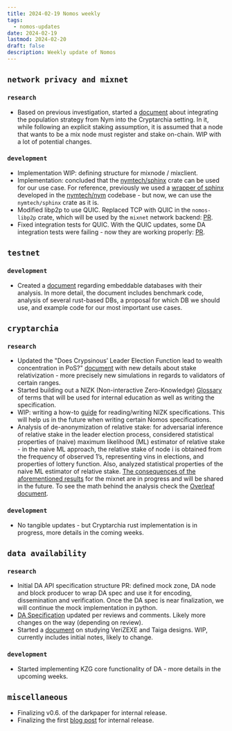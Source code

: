 ```yaml
---
title: 2024-02-19 Nomos weekly
tags:
  - nomos-updates
date: 2024-02-19
lastmod: 2024-02-20
draft: false
description: Weekly update of Nomos
---
```

## `network privacy and mixnet`

### `research`

- Based on previous investigation, started a [document](https://www.notion.so/Populating-Mixnet-in-Cryptarchia-adf0ad10bd6b4c56b9597f7719b12092) about integrating the population strategy from Nym into the Cryptarchia setting. In it, while following an explicit staking assumption, it is assumed that a node that wants to be a mix node must register and stake on-chain. WIP with a lot of potential changes.

### `development`

- Implementation WIP: defining structure for mixnode / mixclient.
- Implementation: concluded that the [nymtech/sphinx](https://github.com/nymtech/sphinx) crate can be used for our use case. For reference, previously we used a [wrapper of sphinx](https://github.com/nymtech/nym/tree/develop/common/nymsphinx) developed in the [nymtech/nym](https://github.com/nymtech/nym) codebase - but now, we can use the `nymtech/sphinx` crate as it is.
- Modified libp2p to use QUIC. Replaced TCP with QUIC in the `nomos-libp2p` crate, which will be used by the `mixnet` network backend: [PR](https://github.com/logos-co/nomos-node/pull/580).
- Fixed integration tests for QUIC. With the QUIC updates, some DA integration tests were failing - now they are working properly: [PR](https://github.com/logos-co/nomos-node/pull/581).

## `testnet`

### `development`

- Created a [document](https://www.notion.so/Key-Value-Database-943f54941d0347aa89a0de87ad9cc43a) regarding embeddable databases with their analysis. In more detail, the document includes benchmark code, analysis of several rust-based DBs, a proposal for which DB we should use, and example code for our most important use cases.

## `cryptarchia`

### `research`

- Updated the "Does Crypsinous’ Leader Election Function lead to wealth concentration in PoS?" [document](https://www.notion.so/Does-Crypsinous-Leader-Election-Function-lead-to-wealth-concentration-in-PoS-b81f07a791b745438443f51f00ac258f#126d293cf5ae4e46bb112a1b03cf5bf9) with new details about stake relativization - more precisely new simulations in regards to validators of certain ranges.
- Started building out a NIZK (Non-interactive Zero-Knowledge) [Glossary](https://www.notion.so/NIZK-Glossary-089171eaa5b74f7ea765d1bcfc687cf1) of terms that will be used for internal education as well as writing the specification.
- WIP: writing a how-to [guide](https://www.notion.so/How-to-Read-Write-an-NIZK-Spec-4efbe30df2ca48d9aacbab5b3e4a63d8) for reading/writing NIZK specifications. This will help us in the future when writing certain Nomos specifications.
- Analysis of de-anonymization of relative stake: for adversarial inference of relative stake in the leader election process, considered statistical properties of (naive) maximum likelihood (ML) estimator of relative stake - in the naive ML approach, the relative stake of node i is obtained from the frequency of observed 1’s, representing vins in elections, and properties of lottery function. Also, analyzed statistical properties of the naive ML estimator of relative stake. [The consequences of the aforementioned results](https://www.notion.so/De-anonymisation-of-relative-stake-5b48f86bba3845c98f9b16f952307998) for the mixnet are in progress and will be shared in the future. To see the math behind the analysis check the [Overleaf document](https://www.overleaf.com/project/656dfacf4929b4a3d6d2ffe5).

### `development`

- No tangible updates - but Cryptarchia rust implementation is in progress, more details in the coming weeks.

## `data availability`

### `research`

- Initial DA API specification structure PR: defined mock zone, DA node and block producer to wrap DA spec and use it for encoding, dissemination and verification. Once the DA spec is near finalization, we will continue the mock implementation in python.
- [DA Specification](https://www.notion.so/Data-Availability-Specification-4dd57aa0a212490c82b09d22bd2b9c30) updated per reviews and comments. Likely more changes on the way (depending on review).
- Started a [document](https://www.notion.so/VeriZEXE-vs-Taiga-3ef9b9def27b4140bd752b0d49cba391) on studying VeriZEXE and Taiga designs. WIP, currently includes initial notes, likely to change.

### `development`

- Started implementing KZG core functionality of DA - more details in the upcoming weeks.

## `miscellaneous`

- Finalizing v0.6. of the darkpaper for internal release.
- Finalizing the first [blog post](https://docs.google.com/document/d/15G9t6lE7CdqA7o-x8dLwZIyRrnbV-D5E0jyRaFjgphk/edit#heading=h.89r8n54lhgro) for internal release.